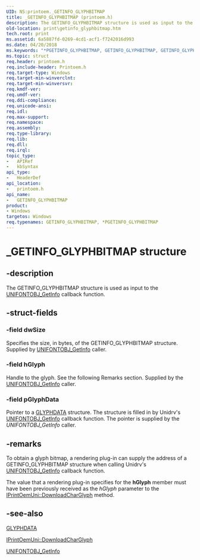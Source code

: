 ```yaml
---
UID: NS:printoem._GETINFO_GLYPHBITMAP
title: _GETINFO_GLYPHBITMAP (printoem.h)
description: The GETINFO_GLYPHBITMAP structure is used as input to the UNIFONTOBJ_GetInfo callback function.
old-location: print\getinfo_glyphbitmap.htm
tech.root: print
ms.assetid: 6a5887fd-0269-4cd1-acf1-f7242016d993
ms.date: 04/20/2018
ms.keywords: "*PGETINFO_GLYPHBITMAP, GETINFO_GLYPHBITMAP, GETINFO_GLYPHBITMAP structure [Print Devices], PGETINFO_GLYPHBITMAP, PGETINFO_GLYPHBITMAP structure pointer [Print Devices], _GETINFO_GLYPHBITMAP, print.getinfo_glyphbitmap, print_unidrv-pscript_rendering_56355138-13b0-4e8b-8132-f7c017105ab3.xml, printoem/GETINFO_GLYPHBITMAP, printoem/PGETINFO_GLYPHBITMAP"
ms.topic: struct
req.header: printoem.h
req.include-header: Printoem.h
req.target-type: Windows
req.target-min-winverclnt: 
req.target-min-winversvr: 
req.kmdf-ver: 
req.umdf-ver: 
req.ddi-compliance: 
req.unicode-ansi: 
req.idl: 
req.max-support: 
req.namespace: 
req.assembly: 
req.type-library: 
req.lib: 
req.dll: 
req.irql: 
topic_type:
-	APIRef
-	kbSyntax
api_type:
-	HeaderDef
api_location:
-	printoem.h
api_name:
-	GETINFO_GLYPHBITMAP
product:
- Windows
targetos: Windows
req.typenames: GETINFO_GLYPHBITMAP, *PGETINFO_GLYPHBITMAP
---
```


# _GETINFO_GLYPHBITMAP structure


## -description


The GETINFO_GLYPHBITMAP structure is used as input to the <a href="https://msdn.microsoft.com/library/windows/hardware/ff563594">UNIFONTOBJ_GetInfo</a> callback function.


## -struct-fields




### -field dwSize

Specifies the size, in bytes, of the GETINFO_GLYPHBITMAP structure. Supplied by <a href="https://msdn.microsoft.com/library/windows/hardware/ff563594">UNIFONTOBJ_GetInfo</a> caller.


### -field hGlyph

Handle to the glyph. See the following Remarks section. Supplied by the <a href="https://msdn.microsoft.com/library/windows/hardware/ff563594">UNIFONTOBJ_GetInfo</a> caller.


### -field pGlyphData

Pointer to a <a href="https://msdn.microsoft.com/library/windows/hardware/ff566819">GLYPHDATA</a> structure. The structure is filled in by Unidrv's <a href="https://msdn.microsoft.com/library/windows/hardware/ff563594">UNIFONTOBJ_GetInfo</a> callback function. The pointer is supplied by the <i>UNIFONTOBJ_GetInfo</i> caller.


## -remarks



To obtain a glyph bitmap, a rendering plug-in can supply the address of a GETINFO_GLYPHBITMAP structure when calling Unidrv's <a href="https://msdn.microsoft.com/library/windows/hardware/ff563594">UNIFONTOBJ_GetInfo</a> callback function.

The value that a rendering plug-in specifies for the <b>hGlyph</b> member must have been previously received as the <i>hGlyph</i> parameter to the <a href="https://msdn.microsoft.com/library/windows/hardware/ff554241">IPrintOemUni::DownloadCharGlyph</a> method.




## -see-also




<a href="https://msdn.microsoft.com/library/windows/hardware/ff566819">GLYPHDATA</a>



<a href="https://msdn.microsoft.com/library/windows/hardware/ff554241">IPrintOemUni::DownloadCharGlyph</a>



<a href="https://msdn.microsoft.com/library/windows/hardware/ff563594">UNIFONTOBJ_GetInfo</a>
 

 

